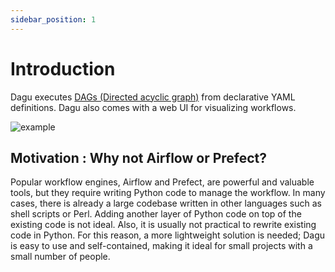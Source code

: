 ```yaml
---
sidebar_position: 1
---
```


# Introduction

Dagu executes [DAGs (Directed acyclic graph)](https://en.wikipedia.org/wiki/Directed_acyclic_graph) from declarative YAML definitions. Dagu also comes with a web UI for visualizing workflows.

![example](https://user-images.githubusercontent.com/1475839/165764122-0bdf4bd5-55bb-40bb-b56f-329f5583c597.gif)

## Motivation : Why not Airflow or Prefect?

Popular workflow engines, Airflow and Prefect, are powerful and valuable tools, but they require writing Python code to manage the workflow. In many cases, there is already a large codebase written in other languages such as shell scripts or Perl. Adding another layer of Python code on top of the existing code is not ideal. Also, it is usually not practical to rewrite existing code in Python. For this reason, a more lightweight solution is needed; Dagu is easy to use and self-contained, making it ideal for small projects with a small number of people.